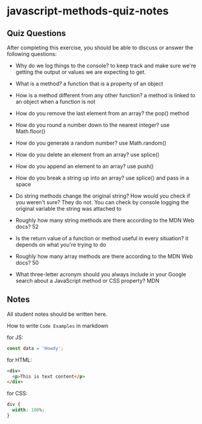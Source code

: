 # javascript-methods-quiz-notes

## Quiz Questions

After completing this exercise, you should be able to discuss or answer the following questions:

- Why do we log things to the console?
  to keep track and make sure we're getting the output or values we are expecting to get.

- What is a method?
  a function that is a property of an object

- How is a method different from any other function?
  a method is linked to an object when a function is not

- How do you remove the last element from an array?
  the pop() method

- How do you round a number down to the nearest integer?
  use Math.floor()

- How do you generate a random number?
  use Math.random()

- How do you delete an element from an array?
  use splice()

- How do you append an element to an array?
  use push()

- How do you break a string up into an array?
  use splice() and pass in a space

- Do string methods change the original string? How would you check if you weren't sure?
  They do not. You can check by console logging the original variable the string was attached to

- Roughly how many string methods are there according to the MDN Web docs?
  52

- Is the return value of a function or method useful in every situation?
  it depends on what you're trying to do

- Roughly how many array methods are there according to the MDN Web docs?
  50

- What three-letter acronym should you always include in your Google search about a JavaScript method or CSS property?
  MDN

## Notes

All student notes should be written here.

How to write `Code Examples` in markdown

for JS:

```javascript
const data = 'Howdy';
```

for HTML:

```html
<div>
  <p>This is text content</p>
</div>
```

for CSS:

```css
div {
  width: 100%;
}
```
